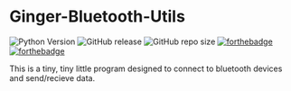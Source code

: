 # Ginger-Bluetooth-Utils
![Python Version](https://img.shields.io/badge/python-3.7.3-blue) ![GitHub release](https://img.shields.io/github/downloads/GingerIndustries/Ginger-Bluetooth-Utils/v0.1-pre/total) ![GitHub repo size](https://img.shields.io/github/repo-size/GingerIndustries/Ginger-Bluetooth-Utils) [![forthebadge](https://forthebadge.com/images/badges/made-with-python.svg)](https://forthebadge.com) [![forthebadge](https://forthebadge.com/images/badges/powered-by-black-magic.svg)](https://forthebadge.com)

This is a tiny, tiny little program designed to connect to bluetooth devices and send/recieve data.
